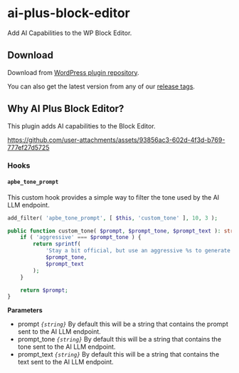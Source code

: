 # ai-plus-block-editor
Add AI Capabilities to the WP Block Editor.

## Download

Download from [WordPress plugin repository](https://wordpress.org/plugins/ai-plus-block-editor/).

You can also get the latest version from any of our [release tags](https://github.com/badasswp/ai-plus-block-editor/releases).

## Why AI Plus Block Editor?

This plugin adds AI capabilities to the Block Editor.

https://github.com/user-attachments/assets/93856ac3-602d-4f3d-b769-777ef27d5725

### Hooks

#### `apbe_tone_prompt`

This custom hook provides a simple way to filter the tone used by the AI LLM endpoint.

```php
add_filter( 'apbe_tone_prompt', [ $this, 'custom_tone' ], 10, 3 );

public function custom_tone( $prompt, $prompt_tone, $prompt_text ): string {
    if ( 'aggressive' === $prompt_tone ) {
        return sprintf(
            'Stay a bit official, but use an aggressive %s to generate text to replace %s',
            $prompt_tone,
            $prompt_text
        );
    }

    return $prompt;
}
```

**Parameters**

- prompt _`{string}`_ By default this will be a string that contains the prompt sent to the AI LLM endpoint.
- prompt_tone _`{string}`_ By default this will be a string that contains the tone sent to the AI LLM endpoint.
- prompt_text _`{string}`_ By default this will be a string that contains the text sent to the AI LLM endpoint.
<br/>
